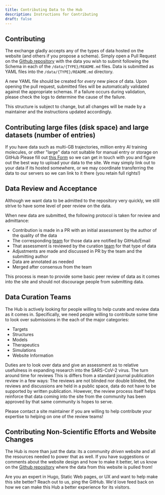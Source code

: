 ```yaml
---
title: Contributing Data to the Hub
description: Instructions for Contributing
draft: false
---
```


## Contributing

The exchange gladly accepts any of the types of data hosted on the website (and others if you propose a schema). 
Simply open a Pull Request on the [Github repository](https://github.com/MolSSI/covid) with the data you wish to submit 
following the Schema in each of the `/data/{TYPE}/README.md` files.
Data is submitted as YAML files into the `/data/{TYPE}/README.md` directory.

A new YAML file should be created for *every* new piece of data.
Upon opening the pull request, submitted files will be automatically validated against the appropriate schemas. If a 
failure occurs during validation, please check the logs to determine the cause of the failure.

This structure is subject to change, but all changes will be made by a maintainer and the instructions 
updated accordingly.

## Contributing large files (disk space) and large datasets (number of entries)

If you have data such as multi-GB trajectories, million entry AI training molecules, or other "large" 
data not suitable for manual entry or storage on GitHub  Please fill out 
[this Form](https://docs.google.com/forms/d/e/1FAIpQLSf1gtN4yts8D9QfQlnZUWpjHvs86Zgz3AJHmTug-ehpYYiGPA/viewform?usp=sf_link)
so we can get in touch with you and figure out the best way to upload your data to the site. We may simply 
link out to your data if its hosted somewhere, or we may coordinate transferring the data to our servers 
so we can link to it there (you retain full rights!)

## Data Review and Acceptance

Although we want data to be admitted to the repository very quickly, we still strive to have some level of peer review 
on the data.

When new data are submitted, the following protocol is taken for review and admittance:
* Contribution is made in a PR with an initial assessment by the author of the quality of the data
* The corresponding [team](/teams) for those data are notified by GitHub/Email
* That assessment is reviewed by the curation [team](/teams) for that type of data
* Adjustments are made and discussed in PR by the team and the submitting author
* Data are annotated as needed
* Merged after consensus from the team

This process is mean to provide some basic peer review of data as it comes into the site and should 
not discourage people from submitting data.

## Data Curation Teams

The Hub is actively looking for people willing to help curate and review data as it comes in. Specifically, 
we need people willing to contribute some time to look over submissions in the each of the major categories:
* Targets
* Structures
* Models
* Therapeutics
* Simulations
* Website Information

Duties are to look over data and give an assessment as to relative usefulness in expanding research into the 
SARS-CoV-2 virus. The turn around time for reviews This is differs from a standard journal publication review in a few ways: The reviews are not 
blinded nor double blinded, the reviews and discussions are held in a public space, data do not have to 
be supported by written publication. However, the review process itself helps reinforce that data coming 
into the site from the community has been approved by that same community is hopes to serve.

Please contact a site maintainer if you are willing to help contribute your expertise to helping on one of the 
review teams!<!--[teams](/teams)!-->

## Contributing Non-Scientific Efforts and Website Changes

The Hub is more than just the data: its a community *driven* website and all the resources needed to power that 
as well. If you have suggestions or comments about the website design and how to make it better, let us know 
on the [Github repository](https://github.com/MolSSI/) where the data from this website is pulled from!

Are you an expert in Hugo, Static Web pages, or UX and want to help make this site better? Reach out to us, ping the 
GitHub. We'd love feed back on how we can make this Hub a better experience for its visitors.

